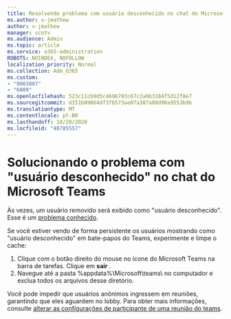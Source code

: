 ```yaml
---
title: Resolvendo problema com usuário desconhecido no chat do Microsoft Teams
ms.author: v-jmathew
author: v-jmathew
manager: scotv
ms.audience: Admin
ms.topic: article
ms.service: o365-administration
ROBOTS: NOINDEX, NOFOLLOW
localization_priority: Normal
ms.collection: Adm_O365
ms.custom:
- "9003807"
- "6809"
ms.openlocfilehash: 523c11cb9d5c4696703c67c2a6b3184f5d12f8e7
ms.sourcegitcommit: d151b09064df3fb573ae07a387a08d98a9553b9b
ms.translationtype: MT
ms.contentlocale: pt-BR
ms.lasthandoff: 10/28/2020
ms.locfileid: "48785557"
---
```

# <a name="resolving-issue-with-unknown-user-in-teams-chat"></a>Solucionando o problema com "usuário desconhecido" no chat do Microsoft Teams

Às vezes, um usuário removido será exibido como "usuário desconhecido". Esse é um [problema conhecido](https://docs.microsoft.com/microsoftteams/troubleshoot/known-issues/removed-user-appears-as-unknown).

Se você estiver vendo de forma persistente os usuários mostrando como "usuário desconhecido" em bate-papos do Teams, experimente e limpe o cache:

1.  Clique com o botão direito do mouse no ícone do Microsoft Teams na barra de tarefas. Clique em  **sair** .
2.  Navegue até a pasta %appdata%\Microsoft\teams\ no computador e exclua todos os arquivos desse diretório.

Você pode impedir que usuários anônimos ingressem em reuniões, garantindo que eles aguardem no lobby. Para obter mais informações, consulte [alterar as configurações de participante de uma reunião do teams](https://support.microsoft.com/office/change-participant-settings-for-a-teams-meeting-53261366-dbd5-45f9-aae9-a70e6354f88e).
